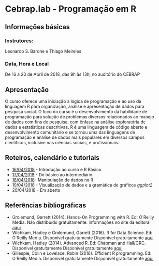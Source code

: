 #  Cebrap.lab - Programação em R

## Informações básicas

### Instrutores: 
Leonardo S. Barone e Thiago Meireles

### Data, Hora e Local
De 16 a 20 de Abril de 2018, das 9h às 13h, no auditório do CEBRAP

## Apresentação
O curso oferece uma iniciação à lógica de programação e ao uso da linguagem R para organização, análise e apresentação de dados para pesquisa social. O foco do curso é o desenvolvimento da habilidade de programação para solução de problemas diversos relacionados ao manejo de dados com fins de pesquisa, com ênfase na análise exploratória de dados e estatísticas descritivas. R é uma linguagem de código aberto e desenvolvimento comunitário e se tornou uma das linguagens de programação e análise de dados mais populares em diversos campos científicos, inclusive nas ciências sociais, e profissionais.

## Roteiros, calendário e tutoriais

- [16/04/2018](https://github.com/leobarone/https://github.com/leobarone/cebrap_lab_programacao_r/blob/master/roteiros/roteiro20180416.md) - Introdução ao curso e R Básico
- [17/04/2018](https://github.com/leobarone/https://github.com/leobarone/cebrap_lab_programacao_r/blob/master/classes/class02.md) - Do básico ao intermediário
- [18/04/2018](https://github.com/leobarone/https://github.com/leobarone/cebrap_lab_programacao_r/blob/master/classes/class03.md)- Manipulação de dados no R
- [19/04/2018](https://github.com/leobarone/https://github.com/leobarone/cebrap_lab_programacao_r/blob/master/classes/class04.md) - Visualização de dados e a gramática de gráficos _ggplot2_
- 20/04/2018 - Em aberto

## Referências bibliográficas

- Grolemund, Garrett (2014). Hands-On Programming with R. Ed: O'Reilly Media. Não distribuído gratuitamente. Informações no site da editora [aqui](http://shop.oreilly.com/product/0636920028574.do)
- Wichkam, Hadley e Grolemund, Garrett (2016). R for Data Science. Ed: O'Reilly Media. Disponível gratuitamente Disponível gratuitamente [aqui](https://www.tidytextmining.com/)
- Wichkam, Hadley (2014). Advanced R. Ed: Chapman and Hall/CRC. Disponível gratuitamente Disponível gratuitamente [aqui](http://adv-r.had.co.nz/)
- Gillespie, Colin e Lovelace, Robin (2016). Efficient R programming. Ed: O'Reilly Media. Disponível gratuitamente Disponível gratuitamente [aqui](https://csgillespie.github.io/efficientR/)
